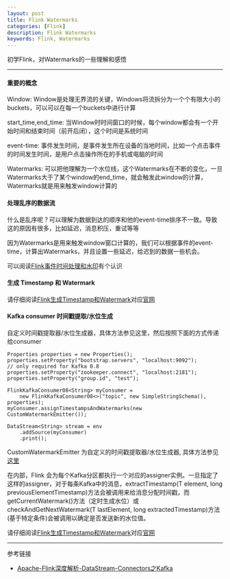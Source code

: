 ```yaml
---
layout: post
title: Flink Watermarks
categories: [Flink]
description: Flink Watermarks
keywords: Flink, Watermarks
---
```


初学Flink，对Watermarks的一些理解和感悟

----

#### 重要的概念

Window: Window是处理无界流的关键，Windows将流拆分为一个个有限大小的buckets，可以可以在每一个buckets中进行计算

start_time,end_time: 当Window时时间窗口的时候，每个window都会有一个开始时间和结束时间（前开后闭），这个时间是系统时间

event-time: 事件发生时间，是事件发生所在设备的当地时间，比如一个点击事件的时间发生时间，是用户点击操作所在的手机或电脑的时间

Watermarks: 可以把他理解为一个水位线，这个Watermarks在不断的变化，一旦Watermarks大于了某个window的end_time，就会触发此window的计算，Watermarks就是用来触发window计算的

#### 处理乱序的数据流

什么是乱序呢？可以理解为数据到达的顺序和他的event-time排序不一致。导致这的原因有很多，比如延迟，消息积压，重试等等

因为Watermarks是用来触发window窗口计算的，我们可以根据事件的event-time，计算出Watermarks，并且设置一些延迟，给迟到的数据一些机会。

可以阅读[Flink事件时间处理和水印](https://blog.csdn.net/a6822342/article/details/78064815)有个认识

#### 生成 Timestamp 和 Watermark

请仔细阅读[Flink生成Timestamp和Watermark](https://www.jianshu.com/p/8c4a1861e49f)对应[官网](https://ci.apache.org/projects/flink/flink-docs-release-1.8/dev/event_timestamps_watermarks.html)

#### Kafka consumer 时间戳提取/水位生成

自定义时间戳提取器/水位生成器，具体方法参见这里，然后按照下面的方式传递给consumer

``` 
Properties properties = new Properties();
properties.setProperty("bootstrap.servers", "localhost:9092");
// only required for Kafka 0.8
properties.setProperty("zookeeper.connect", "localhost:2181");
properties.setProperty("group.id", "test");
 
FlinkKafkaConsumer08<String> myConsumer =
    new FlinkKafkaConsumer08<>("topic", new SimpleStringSchema(), properties);
myConsumer.assignTimestampsAndWatermarks(new CustomWatermarkEmitter());
 
DataStream<String> stream = env
    .addSource(myConsumer)
    .print();
```

CustomWatermarkEmitter 为自定义的时间戳提取器/水位生成器, 具体方法参见[这里](https://ci.apache.org/projects/flink/flink-docs-release-1.8/dev/event_timestamp_extractors.html)

在内部，Flink 会为每个Kafka分区都执行一个对应的assigner实例。一旦指定了这样的assigner，对于每条Kafka中的消息，extractTimestamp(T element, long previousElementTimestamp)方法会被调用来给消息分配时间戳，而getCurrentWatermark()方法（定时生成水位）或checkAndGetNextWatermark(T lastElement, long extractedTimestamp)方法(基于特定条件)会被调用以确定是否发送新的水位值。

请仔细阅读[Flink生成Timestamp和Watermark](https://www.jianshu.com/p/8c4a1861e49f)对应[官网](https://ci.apache.org/projects/flink/flink-docs-release-1.8/dev/event_timestamps_watermarks.html)


---
参考链接
* [Apache-Flink深度解析-DataStream-Connectors之Kafka](https://cloud.tencent.com/developer/article/1406134)




